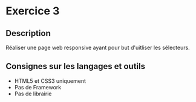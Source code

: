 # Exercice 3

## Description  

Réaliser une page web responsive ayant pour but d'uitliser les sélecteurs.

## Consignes sur les langages et outils
* HTML5 et CSS3 uniquement
* Pas de Framework
* Pas de librairie